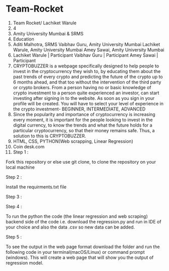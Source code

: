 # Team-Rocket

1. Team Rocket/ Lachiket Warule
2. 4
3. Amity University Mumbai & SRMS
4. Education
5. Aditi Malhotra, SRMS
Vaibhav Guru,  Amity University Mumbai
Lachiket Warule, Amity University Mumbai
Amey Sawai, Amity University Mumbai
6. Lachiket Warule | Participant
Vaibhav Guru | Participant
Amey Sawai | Participant
7. CRYPTOBUZZER is a webpage specifically designed to help people to invest in the cryptocurrency they wish to, by educating them about the past trends of every crypto and predicting the future of the crypto up to 6 months ahead, and that too without the intervention of the third party or crypto brokers. From a person having no or basic knowledge of crypto investment to a person quite experienced an investor, can start investing after signing in to the website. As soon as you sign in your profile will be created. You will have to select your level of experience in the crypto investment- BEGINNER, INTERMEDIATE, ADVANCED
8. Since the popularity and importance of cryptocurrency is increasing every moment, it is important for the people looking to invest in the digital currency, to know the trends and what the future holds for a particular cryptocurrency, so that their money remains safe. Thus, a solution to this is CRYPTOBUZZER.
9. HTML, CSS, PYTHON(Web scrapping,  Linear Regression)
10. Coin desk.com
11. Step 1 :

  Fork this repository or else use git clone, to clone the repository on your local machine

Step 2 :

  Install the requirments.txt file 

Step 3 :

Step 4 : 

  To run the python the code (the linear regression and web scraping) backend side of the code i.e. download the regression.py and run in IDE of your choice and also the data .csv so new data can be added.

Step 5 :

   To see the output in the web page format download the folder and run the following code in your terminal(macOS/Linux) or command prompt (windows). This will create a web page that will show you the output of regression model.
